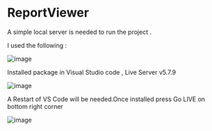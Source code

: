 # ReportViewer

A simple local server is needed to run the project .

I used the following :

![image](https://github.com/user-attachments/assets/3d74f8e6-197c-4129-9239-85b6da335967)

Installed package in Visual Studio code ,  Live Server v5.7.9

![image](https://github.com/user-attachments/assets/9e5d21c1-62e9-4d01-ab86-250b5aef633d)

A Restart of VS Code will be needed.Once installed press Go LIVE on bottom right corner


![image](https://github.com/user-attachments/assets/9775b288-0afc-4cf2-a10d-c27b1977cdb7)


